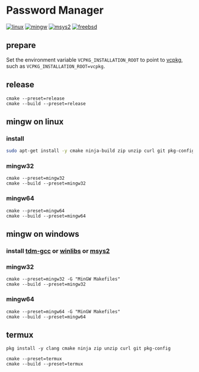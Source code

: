 # Password Manager

[![linux](https://github.com/tqfx/password-manager/actions/workflows/linux.yml/badge.svg)](https://github.com/tqfx/password-manager/actions/workflows/linux.yml)
[![mingw](https://github.com/tqfx/password-manager/actions/workflows/mingw.yml/badge.svg)](https://github.com/tqfx/password-manager/actions/workflows/mingw.yml)
[![msys2](https://github.com/tqfx/password-manager/actions/workflows/msys2.yml/badge.svg)](https://github.com/tqfx/password-manager/actions/workflows/msys2.yml)
[![freebsd](https://github.com/tqfx/password-manager/actions/workflows/freebsd.yml/badge.svg)](https://github.com/tqfx/password-manager/actions/workflows/freebsd.yml)

## prepare

Set the environment variable `VCPKG_INSTALLATION_ROOT` to point to [vcpkg](https://github.com/Microsoft/vcpkg), such as `VCPKG_INSTALLATION_ROOT=vcpkg`.

## release

```
cmake --preset=release
cmake --build --preset=release
```

## mingw on linux

### install

```bash
sudo apt-get install -y cmake ninja-build zip unzip curl git pkg-config mingw-w64
```

### mingw32

```
cmake --preset=mingw32
cmake --build --preset=mingw32
```

### mingw64

```
cmake --preset=mingw64
cmake --build --preset=mingw64
```

## mingw on windows

### install [tdm-gcc](https://jmeubank.github.io/tdm-gcc/download) or [winlibs](https://winlibs.com) or [msys2](https://www.msys2.org)

### mingw32

```
cmake --preset=mingw32 -G "MinGW Makefiles"
cmake --build --preset=mingw32
```

### mingw64

```
cmake --preset=mingw64 -G "MinGW Makefiles"
cmake --build --preset=mingw64
```

## termux

```
pkg install -y clang cmake ninja zip unzip curl git pkg-config
```

```
cmake --preset=termux
cmake --build --preset=termux
```
